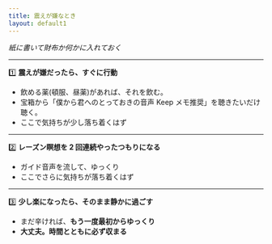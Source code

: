 ```yaml
---
title: 震えが嫌なとき
layout: default1
---
```

*紙に書いて財布か何かに入れておく*

---

1️⃣ **震えが嫌だったら、すぐに行動**

* 飲める薬(頓服、昼薬)があれば、それを飲む。
* 宝箱から「僕から君へのとっておきの音声 Keep メモ推奨」を聴きたいだけ聴く。
* ここで気持ちが少し落ち着くはず

---

2️⃣ **レーズン瞑想を 2 回連続やったつもりになる**

* ガイド音声を流して、ゆっくり
* ここでさらに気持ちが落ち着くはず

---

3️⃣ **少し楽になったら、そのまま静かに過ごす**
* まだ辛ければ、**もう一度最初からゆっくり**
* **大丈夫。時間とともに必ず収まる**
